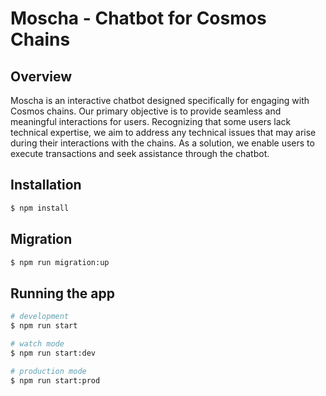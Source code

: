 # Moscha - Chatbot for Cosmos Chains

## Overview

Moscha is an interactive chatbot designed specifically for engaging with Cosmos chains. Our primary objective is to provide seamless and meaningful interactions for users. Recognizing that some users lack technical expertise, we aim to address any technical issues that may arise during their interactions with the chains. As a solution, we enable users to execute transactions and seek assistance through the chatbot.

## Installation

```bash
$ npm install
```

## Migration

```bash
$ npm run migration:up
```

## Running the app

```bash
# development
$ npm run start

# watch mode
$ npm run start:dev

# production mode
$ npm run start:prod
```